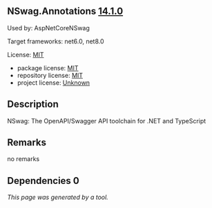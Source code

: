 NSwag.Annotations [14.1.0](https://www.nuget.org/packages/NSwag.Annotations/14.1.0)
--------------------

Used by: AspNetCoreNSwag

Target frameworks: net6.0, net8.0

License: [MIT](../../../../licenses/mit) 

- package license: [MIT](https://licenses.nuget.org/MIT) 
- repository license: [MIT](https://github.com/RicoSuter/NSwag.git) 
- project license: [Unknown](http://nswag.org/) 

Description
-----------
NSwag: The OpenAPI/Swagger API toolchain for .NET and TypeScript

Remarks
-----------
no remarks


Dependencies 0
-----------


*This page was generated by a tool.*
